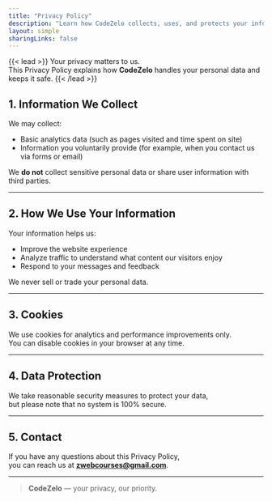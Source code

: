 ```yaml
---
title: "Privacy Policy"
description: "Learn how CodeZelo collects, uses, and protects your information."
layout: simple
sharingLinks: false
---
```


{{< lead >}}
Your privacy matters to us.  
This Privacy Policy explains how **CodeZelo** handles your personal data and keeps it safe.
{{< /lead >}}

## 1. Information We Collect
We may collect:
- Basic analytics data (such as pages visited and time spent on site)
- Information you voluntarily provide (for example, when you contact us via forms or email)

We **do not** collect sensitive personal data or share user information with third parties.

---

## 2. How We Use Your Information
Your information helps us:
- Improve the website experience  
- Analyze traffic to understand what content our visitors enjoy  
- Respond to your messages and feedback  

We never sell or trade your personal data.

---

## 3. Cookies
We use cookies for analytics and performance improvements only.  
You can disable cookies in your browser at any time.

---

## 4. Data Protection
We take reasonable security measures to protect your data,  
but please note that no system is 100% secure.

---

## 5. Contact
If you have any questions about this Privacy Policy,  
you can reach us at **zwebcourses@gmail.com**.

---

> **CodeZelo** — your privacy, our priority.
